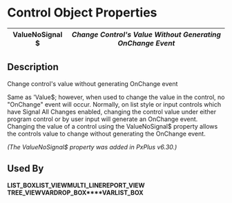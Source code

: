 # Control Object Properties

**ValueNoSignal $** |  **_Change Control's Value Without Generating OnChange Event_**  
---|---  
  
## Description

Change control's value without generating OnChange event

Same as 'Value$; however, when used to change the value in the control, no "OnChange" event will occur. Normally, on list style or input controls which have Signal All Changes enabled, changing the control value under either program control or by user input will generate an OnChange event. Changing the value of a control using the ValueNoSignal$ property allows the controls value to change without generating the OnChange event.

_(The ValueNoSignal$ property was added in PxPlus v6.30.)_

## Used By 

**LIST_BOX****LIST_VIEW****MULTI_LINE****REPORT_VIEW TREE_VIEW****VARDROP_BOX****VARLIST_BOX**
